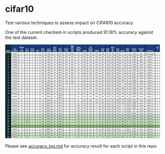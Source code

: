 # cifar10
Test various techniques to assess impact on CIFAR10 accuracy.

One of the current checked-in scripts produced 91.18% accuracy against the test dataset.

![Result](assets/images/accuracy_result.png)


Please see [accuracy_log.md](accuracy_log.md) for accuracy result for each script in this repo.
